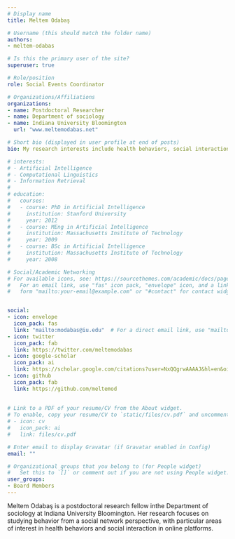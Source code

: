 ```yaml
---
# Display name
title: Meltem Odabaş

# Username (this should match the folder name)
authors:
- meltem-odabas

# Is this the primary user of the site?
superuser: true

# Role/position
role: Social Events Coordinator

# Organizations/Affiliations
organizations:
- name: Postdoctoral Researcher
- name: Department of sociology
- name: Indiana University Bloomington
  url: "www.meltemodabas.net"

# Short bio (displayed in user profile at end of posts)
bio: My research interests include health behaviors, social interaction in online platforms and public opinion formation.

# interests:
# - Artificial Intelligence
# - Computational Linguistics
# - Information Retrieval
# 
# education:
#   courses:
#   - course: PhD in Artificial Intelligence
#     institution: Stanford University
#     year: 2012
#   - course: MEng in Artificial Intelligence
#     institution: Massachusetts Institute of Technology
#     year: 2009
#   - course: BSc in Artificial Intelligence
#     institution: Massachusetts Institute of Technology
#     year: 2008

# Social/Academic Networking
# For available icons, see: https://sourcethemes.com/academic/docs/page-builder/#icons
#   For an email link, use "fas" icon pack, "envelope" icon, and a link in the
#   form "mailto:your-email@example.com" or "#contact" for contact widget.


social:
- icon: envelope
  icon_pack: fas
  link: "mailto:modabas@iu.edu"  # For a direct email link, use "mailto:test@example.org".
- icon: twitter
  icon_pack: fab
  link: https://twitter.com/meltemodabas
- icon: google-scholar
  icon_pack: ai
  link: https://scholar.google.com/citations?user=NxQQgrwAAAAJ&hl=en&oi=ao
- icon: github
  icon_pack: fab
  link: https://github.com/meltemod
  
  
# Link to a PDF of your resume/CV from the About widget.
# To enable, copy your resume/CV to `static/files/cv.pdf` and uncomment the lines below.
# - icon: cv
#   icon_pack: ai
#   link: files/cv.pdf

# Enter email to display Gravatar (if Gravatar enabled in Config)
email: ""

# Organizational groups that you belong to (for People widget)
#   Set this to `[]` or comment out if you are not using People widget.
user_groups:
- Board Members
---
```


Meltem Odabaş is a postdoctoral research fellow inthe Department of sociology at Indiana University Bloomington. Her research focuses on studying behavior from a social network perspective, with particular areas of interest in health behaviors and social interaction in online platforms.
